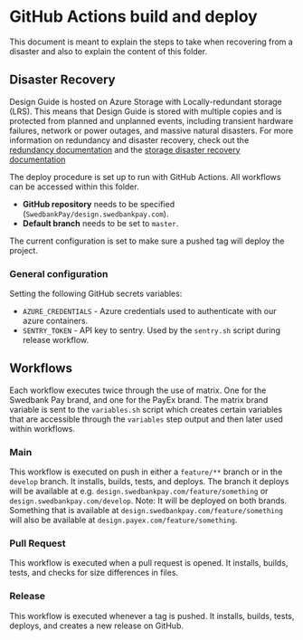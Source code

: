 # GitHub Actions build and deploy

This document is meant to explain the steps to take when recovering from a disaster and also to explain the content of this folder.

## Disaster Recovery

Design Guide is hosted on Azure Storage with Locally-redundant storage (LRS). This means that Design Guide is stored with multiple copies and is protected from planned and unplanned events, including transient hardware failures, network or power outages, and massive natural disasters. For more information on redundancy and disaster recovery, check out the [redundancy documentation](https://docs.microsoft.com/en-us/azure/storage/common/storage-redundancy "Redundancy Documentation") and the [storage disaster recovery documentation](https://docs.microsoft.com/en-us/azure/storage/common/storage-disaster-recovery-guidance "Disaster Recovery Documentation")

The deploy procedure is set up to run with GitHub Actions. All workflows can be accessed within this folder.

-   **GitHub repository** needs to be specified (`SwedbankPay/design.swedbankpay.com`).
-   **Default branch** needs to be set to `master`.

The current configuration is set to make sure a pushed tag will deploy the project.

### General configuration

Setting the following GitHub secrets variables:

-   `AZURE_CREDENTIALS` - Azure credentials used to authenticate with our azure containers.
-   `SENTRY_TOKEN` - API key to sentry. Used by the `sentry.sh` script during release workflow.

## Workflows

Each workflow executes twice through the use of matrix. One for the Swedbank Pay brand, and one for the PayEx brand. 
The matrix brand variable is sent to the `variables.sh` script which creates certain variables that are accessible through the `variables` step output and then later used within workflows.

### Main

This workflow is executed on push in either a `feature/**` branch or in the `develop` branch. It installs, builds, tests, and deploys. The branch it deploys will be available at e.g. `design.swedbankpay.com/feature/something` or `design.swedbankpay.com/develop`.
Note: It will be deployed on both brands. Something that is available at `design.swedbankpay.com/feature/something` will also be available at `design.payex.com/feature/something`.

### Pull Request

This workflow is executed when a pull request is opened. It installs, builds, tests, and checks for size differences in files.

### Release

This workflow is executed whenever a tag is pushed. It installs, builds, tests, deploys, and creates a new release on GitHub.
